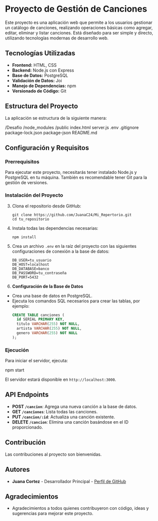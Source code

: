 # Proyecto de Gestión de Canciones

Este proyecto es una aplicación web que permite a los usuarios gestionar un catálogo de canciones, realizando operaciones básicas como agregar, editar, eliminar y listar canciones. Está diseñado para ser simple y directo, utilizando tecnologías modernas de desarrollo web.

## Tecnologías Utilizadas

- **Frontend:** HTML, CSS
- **Backend:** Node.js con Express
- **Base de Datos:** PostgreSQL
- **Validación de Datos:** Joi
- **Manejo de Dependencias:** npm
- **Versionado de Código:** Git

## Estructura del Proyecto

La aplicación se estructura de la siguiente manera:

/Desafio
  /node_modules
  /public
    index.html
  server.js
  .env
  .gitignore
  package-lock.json
  package-json
  README.md

  
## Configuración y Requisitos

### Prerrequisitos

Para ejecutar este proyecto, necesitarás tener instalado Node.js y PostgreSQL en tu máquina. También es recomendable tener Git para la gestión de versiones.



### Instalación del Proyecto

3. Clona el repositorio desde GitHub:

    ```
    git clone https://github.com/JuanaC24/Mi_Repertorio.git
    cd tu_repositorio
    ```

4. Instala todas las dependencias necesarias:

    ```
    npm install
    ```

5. Crea un archivo `.env` en la raíz del proyecto con las siguientes configuraciones de conexión a la base de datos:

    ```
    DB_USER=tu_usuario
    DB_HOST=localhost
    DB_DATABASE=banco
    DB_PASSWORD=tu_contraseña
    DB_PORT=5432
    ```

6. **Configuración de la Base de Datos**
- Crea una base de datos en PostgreSQL.
- Ejecuta los comandos SQL necesarios para crear las tablas, por ejemplo:
  ```sql
  CREATE TABLE canciones (
    id SERIAL PRIMARY KEY,
    titulo VARCHAR(255) NOT NULL,
    artista VARCHAR(255) NOT NULL,
    genero VARCHAR(255) NOT NULL
  );
  ```


### Ejecución

Para iniciar el servidor, ejecuta:

npm start


El servidor estará disponible en `http://localhost:3000`.

## API Endpoints

- **POST `/cancion`**: Agrega una nueva canción a la base de datos.
- **GET `/canciones`**: Lista todas las canciones.
- **PUT `/cancion/:id`**: Actualiza una canción existente.
- **DELETE `/cancion`**: Elimina una canción basándose en el ID proporcionado.

## Contribución

Las contribuciones al proyecto son bienvenidas.


## Autores

- **Juana Cortez** - Desarrollador Principal - [Perfil de GitHub](https://github.com/JuanaC24)

## Agradecimientos

- Agradecimientos a todos quienes contribuyeron con código, ideas y sugerencias para mejorar este proyecto.
